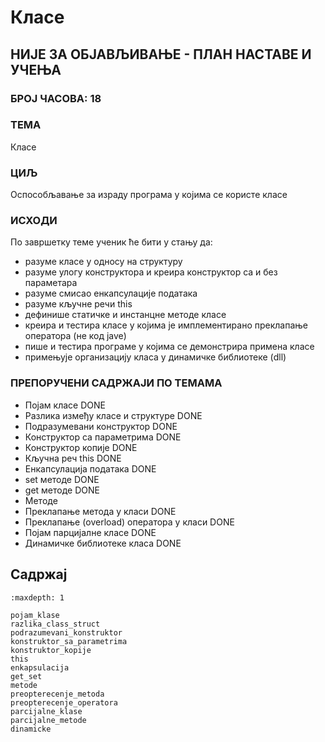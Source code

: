# Класе

## НИЈЕ ЗА ОБЈАВЉИВАЊЕ - ПЛАН НАСТАВЕ И УЧЕЊА

### БРОЈ ЧАСОВА: 18

### ТЕМА

Класе

### ЦИЉ

Оспособљавање за израду програма у којима се користе класе

### ИСХОДИ

По завршетку теме ученик ће бити у стању да:

* разуме класе у односу на структуру
* разуме улогу конструктора и креира конструктор са и без параметара
* разуме смисао енкапсулације података
* разуме кључне речи this
* дефинише статичке и инстанцне методе класе
* креира и тестира класе у којима је имплементирано преклапање оператора (не
код jave)
* пише и тестира програме у којима се демонстрира примена класе
* примењује организацију класа у динамичке библиотеке (dll)

### ПРЕПОРУЧЕНИ САДРЖАЈИ ПО ТЕМАМА

* Појам класе DONE
* Разлика између класе и структуре DONE
* Подразумевани конструктор DONE
* Конструктор са параметрима DONE
* Конструктор копије DONE
* Кључна реч this DONE
* Енкапсулација података DONE
* set методе DONE
* get методе DONE
* Методе
* Преклапање метода у класи DONE
* Преклапање (overload) оператора у класи DONE
* Појам парцијалне класе DONE
* Динамичке библиотеке класа DONE

## Садржај

```{toctree}
:maxdepth: 1

pojam_klase
razlika_class_struct
podrazumevani_konstruktor
konstruktor_sa_parametrima
konstruktor_kopije
this
enkapsulacija
get_set
metode
preopterecenje_metoda
preopterecenje_operatora
parcijalne_klase
parcijalne_metode
dinamicke
```
